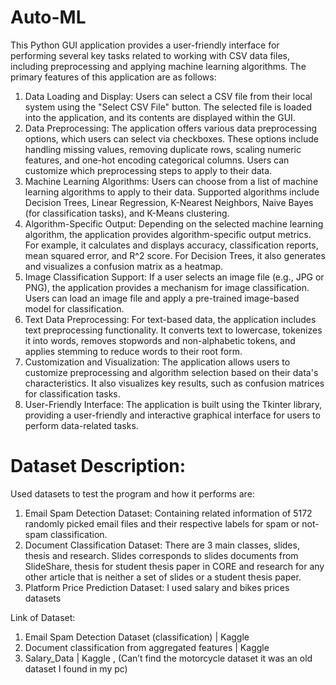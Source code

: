 # Auto-ML

This Python GUI application provides a user-friendly interface for performing several key tasks related to working with CSV data files, including preprocessing and applying machine learning algorithms. The primary features of this application are as follows:
1.	Data Loading and Display: Users can select a CSV file from their local system using the "Select CSV File" button. The selected file is loaded into the application, and its contents are displayed within the GUI.
2.	Data Preprocessing: The application offers various data preprocessing options, which users can select via checkboxes. These options include handling missing values, removing duplicate rows, scaling numeric features, and one-hot encoding categorical columns. Users can customize which preprocessing steps to apply to their data.
3.	Machine Learning Algorithms: Users can choose from a list of machine learning algorithms to apply to their data. Supported algorithms include Decision Trees, Linear Regression, K-Nearest Neighbors, Naive Bayes (for classification tasks), and K-Means clustering.
4.	Algorithm-Specific Output: Depending on the selected machine learning algorithm, the application provides algorithm-specific output metrics. For example, it calculates and displays accuracy, classification reports, mean squared error, and R^2 score. For Decision Trees, it also generates and visualizes a confusion matrix as a heatmap.
5.	Image Classification Support: If a user selects an image file (e.g., JPG or PNG), the application provides a mechanism for image classification. Users can load an image file and apply a pre-trained image-based model for classification.
6.	Text Data Preprocessing: For text-based data, the application includes text preprocessing functionality. It converts text to lowercase, tokenizes it into words, removes stopwords and non-alphabetic tokens, and applies stemming to reduce words to their root form.
7.	Customization and Visualization: The application allows users to customize preprocessing and algorithm selection based on their data's characteristics. It also visualizes key results, such as confusion matrices for classification tasks.
8.	User-Friendly Interface: The application is built using the Tkinter library, providing a user-friendly and interactive graphical interface for users to perform data-related tasks.



# Dataset Description:
Used datasets to test the program and how it performs are:

1)	Email Spam Detection Dataset: Containing related information of 5172 randomly picked email files and their respective labels for spam or not-spam classification.
2)	Document Classification Dataset: There are 3 main classes, slides, thesis and research. Slides corresponds to slides documents from SlideShare, thesis for student thesis paper in CORE and research for any other article that is neither a set of slides or a student thesis paper.
3)	Platform Price Prediction Dataset: I used salary and bikes prices datasets


Link of Dataset:
1) Email Spam Detection Dataset (classification) | Kaggle
2) Document classification from aggregated features | Kaggle
3) Salary_Data | Kaggle , (Can’t find the motorcycle dataset it was an old dataset I found in my pc)
